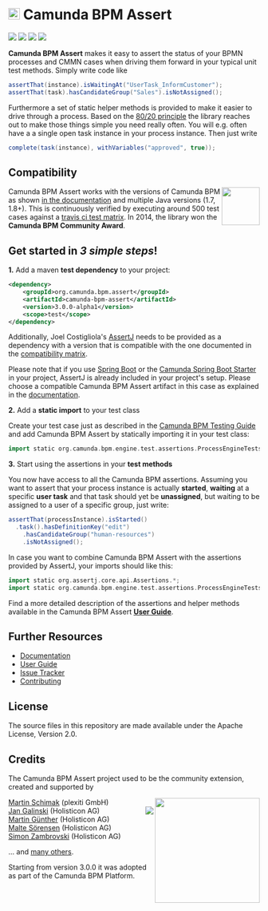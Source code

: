 # <img src="http://camunda.github.io/camunda-bpm-assert/resources/images/camunda.png" width="23" height="23"></img>&nbsp;Camunda BPM Assert

<a href="https://travis-ci.org/camunda/camunda-bpm-assert"><img src="https://travis-ci.org/camunda/camunda-bpm-assert.svg?branch=master"/></a>
<a href="./LICENSE"><img src="https://img.shields.io/badge/License-Apache%202.0-blue.svg"/></a>
<a href="https://maven-badges.herokuapp.com/maven-central/org.camunda.bpm.assert/camunda-bpm-assert"><img src="https://maven-badges.herokuapp.com/maven-central/org.camunda.bpm.assert/camunda-bpm-assert/badge.svg"/></a>
<a href="https://www.openhub.net/p/camunda-bpm-assert"><img src="https://www.openhub.net/p/camunda-bpm-spring-boot-starter/widgets/project_thin_badge.gif"/></a>

**Camunda BPM Assert** makes it easy to assert the status of your BPMN processes and CMMN cases when driving them forward in your typical unit test methods. Simply write code like

```groovy
assertThat(instance).isWaitingAt("UserTask_InformCustomer");
assertThat(task).hasCandidateGroup("Sales").isNotAssigned();
```

Furthermore a set of static helper methods is provided to make it easier to drive through a process. Based on the [80/20 principle](https://en.wikipedia.org/wiki/Pareto_principle) the library reaches out to make those things simple you need really often. You will e.g. often have a a single open task instance in your process instance. Then just write
 
```groovy
complete(task(instance), withVariables("approved", true));
```

## Compatibility

<img src="http://camunda.github.io/camunda-bpm-assert/resources/images/community-award.png" align="right" width="76">Camunda BPM Assert works with the versions of Camunda BPM as shown [in the documentation](https://docs.camunda.org/manual/develop/user-guide/testing/#assertions-version-compatibility) and multiple Java versions (1.7, 1.8+). This is continuously verified by executing around 500 test cases against a [travis ci test matrix](https://travis-ci.org/camunda/camunda-bpm-assert). In 2014, the library won the **Camunda BPM Community Award**. 

## Get started in _3 simple steps_!

**1.** Add a maven **test dependency** to your project:

```xml  
<dependency>
    <groupId>org.camunda.bpm.assert</groupId>
    <artifactId>camunda-bpm-assert</artifactId>
    <version>3.0.0-alpha1</version>
    <scope>test</scope>
</dependency>
```

Additionally, Joel Costigliola's [AssertJ](http://joel-costigliola.github.io/assertj/) needs to be provided as a dependency with a version that is compatible with the one documented in the [compatibility matrix](https://docs.camunda.org/manual/develop/user-guide/testing/#assertions-version-compatibility).

Please note that if you use [Spring Boot](https://spring.io/projects/spring-boot) or the [Camunda Spring Boot Starter](https://docs.camunda.org/manual/latest/user-guide/spring-boot-integration/) in your project, AssertJ is already included in your project's setup. Please choose a compatible Camunda BPM Assert artifact in this case as explained in the [documentation](https://docs.camunda.org/manual/develop/user-guide/testing#camunda-assertions).

**2.** Add a **static import** to your test class

Create your test case just as described in the [Camunda BPM Testing Guide](https://docs.camunda.org/manual/latest/user-guide/testing/) and add Camunda BPM Assert by statically importing it in your test class:

```groovy  
import static org.camunda.bpm.engine.test.assertions.ProcessEngineTests.*;
```

**3.** Start using the assertions in your **test methods**

You now have access to all the Camunda BPM assertions. Assuming you want to assert that your process instance is actually **started**, **waiting** at a specific **user task** and that task should yet be **unassigned**, but waiting to be assigned to a user of a specific group, just write:

```groovy
assertThat(processInstance).isStarted()
  .task().hasDefinitionKey("edit")
    .hasCandidateGroup("human-resources")
    .isNotAssigned();
```

In case you want to combine Camunda BPM Assert with the assertions provided by AssertJ, your imports should like this:
```groovy  
import static org.assertj.core.api.Assertions.*;
import static org.camunda.bpm.engine.test.assertions.ProcessEngineTests.*;
```

Find a more detailed description of the assertions and helper methods available in the Camunda BPM Assert [**User Guide**](./camunda-bpm-assert/README.md).

## Further Resources

* [Documentation](https://docs.camunda.org/manual/develop/user-guide/testing#camunda-assertions)
* [User Guide](./camunda-bpm-assert/README.md)
* [Issue Tracker](https://app.camunda.com/jira/browse/CAM/component/14065) 
* [Contributing](./CONTRIBUTING.md)

## License

The source files in this repository are made available under the Apache License, Version 2.0.

## Credits

The Camunda BPM Assert project used to be the community extension, created and supported by

<a href="http://plexiti.com"><img src="http://plexiti.com/en/img/logo.png" align="right" width="210"></img></a>[Martin Schimak](https://github.com/martinschimak) (plexiti GmbH)<br>
<a href="http://www.holisticon.de"><img src="https://www.holisticon.de/wp-content/uploads/2013/05/holisticon-logo-hamburg.gif" align="right" /></a>[Jan Galinski](https://github.com/jangalinski) (Holisticon AG)<br>
[Martin Günther](https://github.com/margue) (Holisticon AG)<br>
[Malte Sörensen](https://github.com/malteser) (Holisticon AG)<br>
[Simon Zambrovski](https://github.com/zambrovski) (Holisticon AG)

... and [many others](https://github.com/camunda/camunda-bpm-assert/graphs/contributors).

Starting from version 3.0.0 it was adopted as part of the Camunda BPM Platform.
